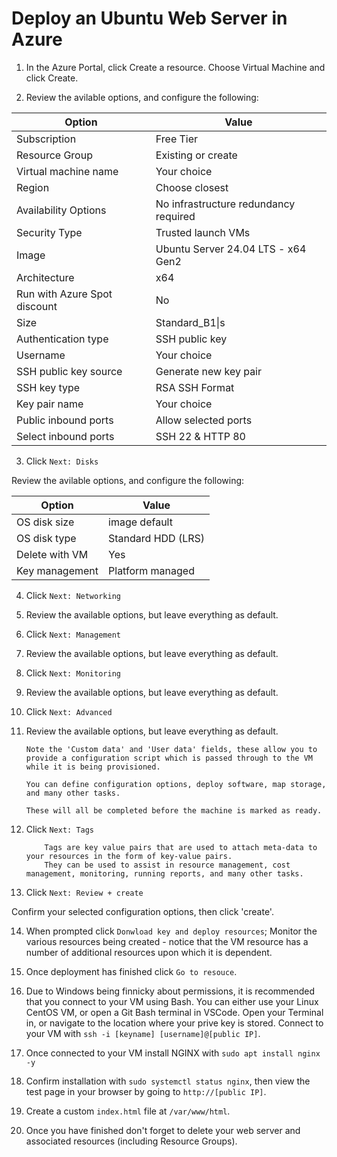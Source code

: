 # Deploy an Ubuntu Web Server in Azure

1. In the Azure Portal, click Create a resource. Choose Virtual Machine and click Create.

1. Review the avilable options, and configure the following:

|Option|Value|
|---|---|
|Subscription|Free Tier|
|Resource Group|Existing or create|
|Virtual machine name|Your choice|
|Region|Choose closest|
|Availability Options|No infrastructure redundancy required|
|Security Type|Trusted launch VMs|
|Image|Ubuntu Server 24.04 LTS - x64 Gen2|
|Architecture|x64|
|Run with Azure Spot discount|No|
|Size|Standard_B1\|s|
|Authentication type|SSH public key|
|Username|Your choice|
|SSH public key source|Generate new key pair|
|SSH key type|RSA SSH Format|
|Key pair name|Your choice|
|Public inbound ports|Allow selected ports|
|Select inbound ports|SSH 22 & HTTP 80|

3. Click `Next: Disks`

Review the avilable options, and configure the following:

|Option|Value|
|---|---|
|OS disk size|image default|
|OS disk type|Standard HDD (LRS)|
|Delete with VM|Yes|
|Key management|Platform managed|

4. Click `Next: Networking`

5. Review the available options, but leave everything as default.

6. Click `Next: Management`

7. Review the available options, but leave everything as default.

8. Click `Next: Monitoring`

9. Review the available options, but leave everything as default.

10. Click `Next: Advanced`

11. Review the available options, but leave everything as default.

        Note the 'Custom data' and 'User data' fields, these allow you to provide a configuration script which is passed through to the VM while it is being provisioned.
        
        You can define configuration options, deploy software, map storage, and many other tasks.
        
        These will all be completed before the machine is marked as ready.

12. Click `Next: Tags`

            Tags are key value pairs that are used to attach meta-data to your resources in the form of key-value pairs.
            They can be used to assist in resource management, cost management, monitoring, running reports, and many other tasks. 

14. Click `Next: Review + create`

Confirm your selected configuration options, then click 'create'.

14. When prompted click `Donwload key and deploy resources`; Monitor the various resources being created - notice that the VM resource has a number of additional resources upon which it is dependent.

15. Once deployment has finished click `Go to resouce`.

16. Due to Windows being finnicky about permissions, it is recommended that you connect to your VM using Bash. You can either use your Linux CentOS VM, or open a Git Bash terminal in VSCode. Open your Terminal in, or navigate to the location where your prive key is stored. Connect to your VM with `ssh -i [keyname] [username]@[public IP]`.

17. Once connected to your VM install NGINX with `sudo apt install nginx -y`

18. Confirm installation with `sudo systemctl status nginx`, then view the test page in your browser by going to `http://[public IP]`.

19. Create a custom `index.html` file at `/var/www/html`.

20. Once you have finished don't forget to delete your web server and associated resources (including Resource Groups).

